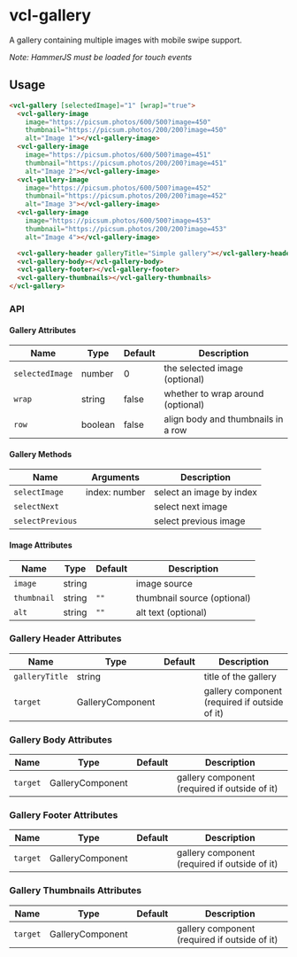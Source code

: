 # vcl-gallery

A gallery containing multiple images with mobile swipe support.

_Note: HammerJS must be loaded for touch events_

## Usage

```html
<vcl-gallery [selectedImage]="1" [wrap]="true">
  <vcl-gallery-image
    image="https://picsum.photos/600/500?image=450"
    thumbnail="https://picsum.photos/200/200?image=450"
    alt="Image 1"></vcl-gallery-image>
  <vcl-gallery-image
    image="https://picsum.photos/600/500?image=451"
    thumbnail="https://picsum.photos/200/200?image=451"
    alt="Image 2"></vcl-gallery-image>
  <vcl-gallery-image
    image="https://picsum.photos/600/500?image=452"
    thumbnail="https://picsum.photos/200/200?image=452"
    alt="Image 3"></vcl-gallery-image>
  <vcl-gallery-image
    image="https://picsum.photos/600/500?image=453"
    thumbnail="https://picsum.photos/200/200?image=453"
    alt="Image 4"></vcl-gallery-image>

  <vcl-gallery-header galleryTitle="Simple gallery"></vcl-gallery-header>
  <vcl-gallery-body></vcl-gallery-body>
  <vcl-gallery-footer></vcl-gallery-footer>
  <vcl-gallery-thumbnails></vcl-gallery-thumbnails>
</vcl-gallery>
```

### API

#### Gallery Attributes

| Name            | Type    | Default | Description                        |
| --------------- | ------- | ------- | ---------------------------------- |
| `selectedImage` | number  | 0       | the selected image (optional)      |
| `wrap`          | string  | false   | whether to wrap around (optional)  |
| `row`           | boolean | false   | align body and thumbnails in a row |

#### Gallery Methods

| Name             | Arguments     | Description              |
| ---------------- | ------------- | ------------------------ |
| `selectImage`    | index: number | select an image by index |
| `selectNext`     |               | select next image        |
| `selectPrevious` |               | select previous image    |

#### Image Attributes

| Name        | Type   | Default | Description                 |
| ----------- | ------ | ------- | --------------------------- |
| `image`     | string |         | image source                |
| `thumbnail` | string | `""`    | thumbnail source (optional) |
| `alt`       | string | `""`    | alt text (optional)         |

### Gallery Header Attributes

| Name           | Type             | Default | Description                                   |
| -------------- | ---------------- | ------- | --------------------------------------------- |
| `galleryTitle` | string           |         | title of the gallery                          |
| `target`       | GalleryComponent |         | gallery component (required if outside of it) |

### Gallery Body Attributes

| Name     | Type             | Default | Description                                   |
| -------- | ---------------- | ------- | --------------------------------------------- |
| `target` | GalleryComponent |         | gallery component (required if outside of it) |

### Gallery Footer Attributes

| Name     | Type             | Default | Description                                   |
| -------- | ---------------- | ------- | --------------------------------------------- |
| `target` | GalleryComponent |         | gallery component (required if outside of it) |

### Gallery Thumbnails Attributes

| Name     | Type             | Default | Description                                   |
| -------- | ---------------- | ------- | --------------------------------------------- |
| `target` | GalleryComponent |         | gallery component (required if outside of it) |
